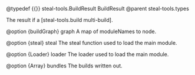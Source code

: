 @typedef {{}} steal-tools.BuildResult BuildResult
@parent steal-tools.types

The result if a [steal-tools.build multi-build].

@option {buildGraph} graph A map of moduleNames to node.

@option {steal} steal The steal function used to load the main module.

@option {Loader} loader The loader used to load the main module.

@option {Array} bundles The builds written out.

